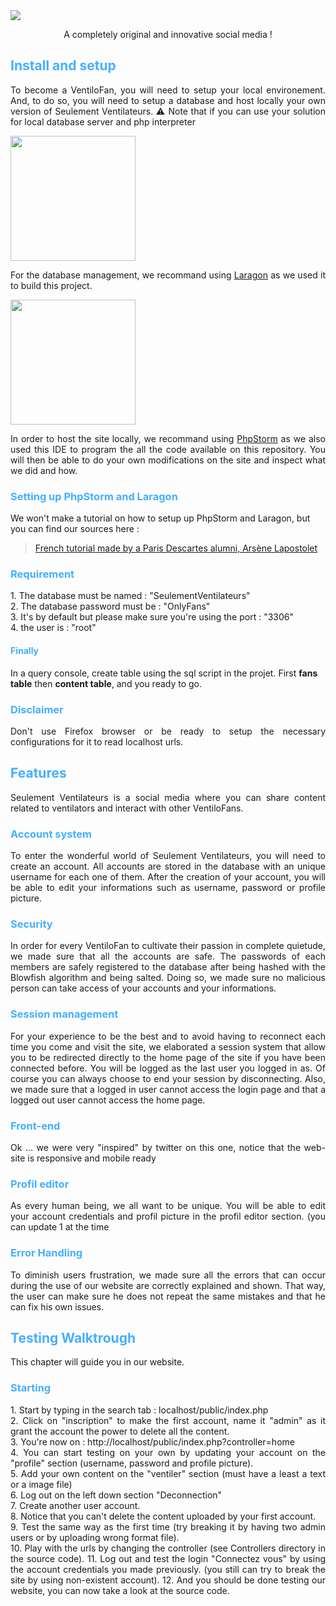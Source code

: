 <img src="https://i.imgur.com/MwHqpd5.png" />
<p style="text-align: center">
    A completely original and innovative social media !
</p>

<h2 style="color: #45AFFF">Install and setup</h2>
<p style="text-align: justify">
    To become a VentiloFan, you will need to setup your local environement.
    And, to do so, you will need to setup a database and host locally your own version of Seulement Ventilateurs.
    ⚠ Note that if you can use your solution for local database server and php interpreter
</p>


<img src="https://warlord0blog.files.wordpress.com/2019/09/laragon_logo1.png" width="200" />
<p style="text-align: justify">
    For the database management, we recommand using
    <a href="https://laragon.org/">Laragon</a> as we used it to build this project.
</p>



<img src="https://cdn-images-1.medium.com/fit/t/1600/480/1*oLFo5u_zyBkuS8WpSoXBIQ.png" width="200" />
<p style="text-align: justify">
    In order to host the site locally, we recommand using
    <a href="https://www.jetbrains.com/phpstorm/">PhpStorm</a> as we also used this IDE to program the all the code
    available on this repository. You will then be able to do your own modifications on the site and inspect what we
    did and how.
</p>



<h3 style="color: #45AFFF">Setting up PhpStorm and Laragon</h3>
We won't make a tutorial on how to setup up PhpStorm and Laragon, but you can find our sources here :

> [French tutorial made by a Paris Descartes alumni, Arsène Lapostolet](https://knowledge.arsenelapostolet.fr/books/d%C3%A9veloppement-web-en-php/page/mettre-en-place-un-environnement-de-d%C3%A9veloppement-php-mysql)

<h3 style="color: #45AFFF">Requirement</h3>
1. The database must be named : "SeulementVentilateurs" <br>
2. The database password must be : "OnlyFans" <br>
3. It's by default but please make sure you're using the port : "3306" <br>
4. the user is : "root"

<h4 style="color: #45AFFF">Finally</h4>

In a query console, create table using the sql script in the projet. First **fans table** then **content table**, and you ready to go.

<h3 style="color: #45AFFF">Disclaimer</h3>

<p style="text-align: justify">
    Don't use Firefox browser or be ready to setup the necessary configurations for it to read localhost urls.
</p>

<h2 style="color: #45AFFF">Features</h2>
<p style="text-align: justify">
    Seulement Ventilateurs is a social media where you can share content related to ventilators and interact with other
    VentiloFans.
</p>


<h3 style="color: #45AFFF">Account system</h3>
<p style="text-align: justify">
    To enter the wonderful world of Seulement Ventilateurs, you will need to create an account. All accounts are stored
    in the database with an unique username for each one of them. After the creation of your account, you will be able
    to edit your informations such as username, password or profile picture.
</p>



<h3 style="color: #45AFFF">Security</h3>
<p style="text-align: justify">
    In order for every VentiloFan to cultivate their passion in complete quietude, we made sure that all the accounts
    are safe. The passwords of each members are safely registered to the database after being hashed with the Blowfish
    algorithm and being salted. Doing so, we made sure no malicious person can take access of your accounts and your
    informations.
</p>



<h3 style="color: #45AFFF">Session management</h3>
<p style="text-align: justify">
    For your experience to be the best and to avoid having to reconnect each time you come and visit the site, we
    elaborated a session system that allow you to be redirected directly to the home page of the site if you have been
    connected before. You will be logged as the last user you logged in as. Of course you can always choose to end your
    session by disconnecting. Also, we made sure that a logged in user cannot access the login page and that a logged
    out user cannot access the home page.
</p>


<h3 style="color: #45AFFF">Front-end</h3>
<p style="text-align: justify">
    Ok ... we were very "inspired" by twitter on this one, notice that the web-site is responsive and mobile ready
</p>

<h3 style="color: #45AFFF">Profil editor</h3>
<p style="text-align: justify">
    As every human being, we all want to be unique. You will be able to edit your account credentials and profil picture in the profil editor section.
    (you can update 1 at the time
</p>


<h3 style="color: #45AFFF">Error Handling</h3>
<p style="text-align: justify">
    To diminish users frustration, we made sure all the errors that can occur during the use of our website are
    correctly explained and shown. That way, the user can make sure he does not repeat the same mistakes and that he can fix
    his own issues.
</p>

<h2 style="color: #45AFFF">Testing Walktrough</h2>
<p style="text-align: justify">
    This chapter will guide you in our website.
</p>


<h3 style="color: #45AFFF">Starting</h3>
<p style="text-align: justify">
    1. Start by typing in the search tab : localhost/public/index.php <br>
    2. Click on "inscription" to make the first account, name it "admin" as it grant the account the power to delete all the content. <br>
    3. You're now on : http://localhost/public/index.php?controller=home <br>
    4. You can start testing on your own by updating your account on the "profile" section (username, password and profile picture). <br>
    5. Add your own content on the "ventiler" section (must have a least a text or a image file) <br>
    6. Log out on the left down section "Deconnection" <br>
    7. Create another user account. <br>
    8. Notice that you can't delete the content uploaded by your first account. <br>
    9. Test the same way as the first time (try breaking it by having two admin users or by uploading wrong format file). <br>
    10. Play with the urls by changing the controller (see Controllers directory in the source code).
    11. Log out and test the login "Connectez vous" by using the account credentials you made previously. (you still can try to break the site by using non-existent account).
    12. And you should be done testing our website, you can now take a look at the source code.
</p>


